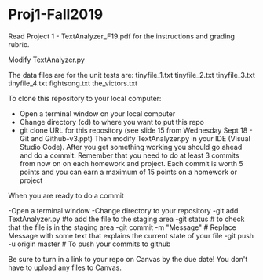 # Proj1-Fall2019

Read Project 1 - TextAnalyzer_F19.pdf for the instructions and grading rubric. 

Modify TextAnalyzer.py

The data files are for the unit tests are:
tinyfile_1.txt
tinyfile_2.txt
tinyfile_3.txt
tinyfile_4.txt
fightsong.txt
the_victors.txt

To clone this repository to your local computer:

- Open a terminal window on your local computer
- Change directory (cd) to where you want to put this repo
- git clone URL for this repository (see slide 15 from Wednesday Sept 18 - Git and Github-v3.ppt)
Then modify TextAnalyzer.py in your IDE (Visual Studio Code). After you get something working you should go ahead and do a commit. Remember that you need to do at least 3 commits from now on on each homework and project. Each commit is worth 5 points and you can earn a maximum of 15 points on a homework or project

When you are ready to do a commit

-Open a terminal window
-Change directory to your repository
-git add TextAnalyzer.py #to add the file to the staging area
-git status # to check that the file is in the staging area
-git commit -m "Message" # Replace Message with some text that explains the current state of your file
-git push -u origin master # To push your commits to github

Be sure to turn in a link to your repo on Canvas by the due date! You don't have to upload any files to Canvas.
